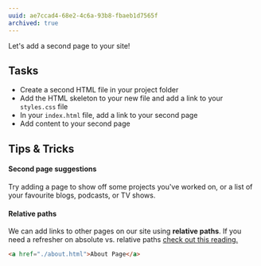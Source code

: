 ```yaml
---
uuid: ae7ccad4-68e2-4c6a-93b8-fbaeb1d7565f
archived: true
---
```


Let's add a second page to your site!

## Tasks

- Create a second HTML file in your project folder
- Add the HTML skeleton to your new file and add a link to your `styles.css` file
- In your `index.html` file, add a link to your second page
- Add content to your second page

## Tips & Tricks

#### Second page suggestions

Try adding a page to show off some projects you've worked on, or a list of your favourite blogs, podcasts, or TV shows.

#### Relative paths

We can add links to other pages on our site using **relative paths**. If you need a refresher on absolute vs. relative paths [check out this reading.](/872f1868-83fa-4e85-90ad-e9c2e67bec6c)

```html
<a href="./about.html">About Page</a>
```

